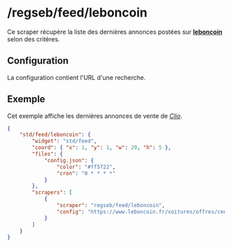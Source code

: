 # /regseb/feed/leboncoin

Ce scraper récupère la liste des dernières annonces postées sur
**[leboncoin](//www.leboncoin.fr/)** selon des critères.

## Configuration

La configuration contient l'URL d'une recherche.

## Exemple

Cet exemple affiche les dernières annonces de vente de
*[Clio](//www.leboncoin.fr/voitures/offres/centre/?th=1&q=clio)*.

```JSON
{
    "std/feed/leboncoin": {
        "widget": "std/feed",
        "coord": { "x": 1, "y": 1, "w": 20, "h": 5 },
        "files": {
            "config.json": {
                "color": "#ff5722",
                "cron": "0 * * * *"
            }
        },
        "scrapers": [
            {
                "scraper": "regseb/feed/leboncoin",
                "config": "https://www.leboncoin.fr/voitures/offres/centre/?th=1&q=clio"
            }
        ]
    }
}
```
